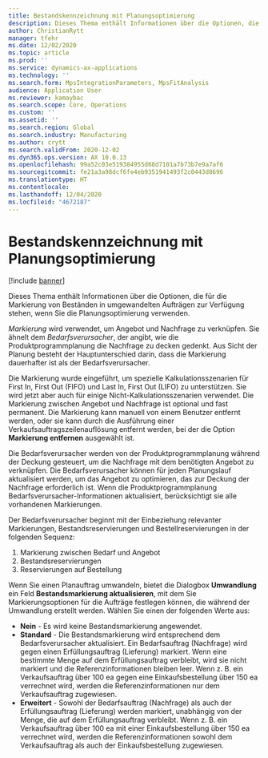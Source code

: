 ```yaml
---
title: Bestandskennzeichnung mit Planungsoptimierung
description: Dieses Thema enthält Informationen über die Optionen, die für die Markierung von Beständen in umgewandelten Aufträgen zur Verfügung stehen, wenn Sie die Planungsoptimierung verwenden.
author: ChristianRytt
manager: tfehr
ms.date: 12/02/2020
ms.topic: article
ms.prod: ''
ms.service: dynamics-ax-applications
ms.technology: ''
ms.search.form: MpsIntegrationParameters, MpsFitAnalysis
audience: Application User
ms.reviewer: kamaybac
ms.search.scope: Core, Operations
ms.custom: ''
ms.assetid: ''
ms.search.region: Global
ms.search.industry: Manufacturing
ms.author: crytt
ms.search.validFrom: 2020-12-02
ms.dyn365.ops.version: AX 10.0.13
ms.openlocfilehash: 99a52c03e519384955d68d7101a7b73b7e9a7af6
ms.sourcegitcommit: fe21a3a98dcf6fe4eb9351941493f2c0443d8696
ms.translationtype: HT
ms.contentlocale: 
ms.lasthandoff: 12/04/2020
ms.locfileid: "4672187"
---
```

# <a name="inventory-marking-with-planning-optimization"></a>Bestandskennzeichnung mit Planungsoptimierung

[!include [banner](../../includes/banner.md)]

Dieses Thema enthält Informationen über die Optionen, die für die Markierung von Beständen in umgewandelten Aufträgen zur Verfügung stehen, wenn Sie die Planungsoptimierung verwenden.

*Markierung* wird verwendet, um Angebot und Nachfrage zu verknüpfen. Sie ähnelt dem *Bedarfsverursacher*, der angibt, wie die Produktprogrammplanung die Nachfrage zu decken gedenkt. Aus Sicht der Planung besteht der Hauptunterschied darin, dass die Markierung dauerhafter ist als der Bedarfsverursacher.

Die Markierung wurde eingeführt, um spezielle Kalkulationsszenarien für First In, First Out (FIFO) und Last In, First Out (LIFO) zu unterstützen. Sie wird jetzt aber auch für einige Nicht-Kalkulationsszenarien verwendet. Die Markierung zwischen Angebot und Nachfrage ist optional und fast permanent. Die Markierung kann manuell von einem Benutzer entfernt werden, oder sie kann durch die Ausführung einer Verkaufsauftragszeilenauflösung entfernt werden, bei der die Option **Markierung entfernen** ausgewählt ist.

Die Bedarfsverursacher werden von der Produktprogrammplanung während der Deckung gesteuert, um die Nachfrage mit dem benötigten Angebot zu verknüpfen. Die Bedarfsverursacher können für jeden Planungslauf aktualisiert werden, um das Angebot zu optimieren, das zur Deckung der Nachfrage erforderlich ist. Wenn die Produktprogrammplanung Bedarfsverursacher-Informationen aktualisiert, berücksichtigt sie alle vorhandenen Markierungen.

Der Bedarfsverursacher beginnt mit der Einbeziehung relevanter Markierungen, Bestandsreservierungen und Bestellreservierungen in der folgenden Sequenz:

1. Markierung zwischen Bedarf und Angebot
1. Bestandsreservierungen
1. Reservierungen auf Bestellung

Wenn Sie einen Planauftrag umwandeln, bietet die Dialogbox **Umwandlung** ein Feld **Bestandsmarkierung aktualisieren**, mit dem Sie Markierungsoptionen für die Aufträge festlegen können, die während der Umwandlung erstellt werden. Wählen Sie einen der folgenden Werte aus:

- **Nein** - Es wird keine Bestandsmarkierung angewendet.
- **Standard** - Die Bestandsmarkierung wird entsprechend dem Bedarfsverursacher aktualisiert. Ein Bedarfsauftrag (Nachfrage) wird gegen einen Erfüllungsauftrag (Lieferung) markiert. Wenn eine bestimmte Menge auf dem Erfüllungsauftrag verbleibt, wird sie nicht markiert und die Referenzinformationen bleiben leer. Wenn z. B. ein Verkaufsauftrag über 100 ea gegen eine Einkaufsbestellung über 150 ea verrechnet wird, werden die Referenzinformationen nur dem Verkaufsauftrag zugewiesen.
- **Erweitert** - Sowohl der Bedarfsauftrag (Nachfrage) als auch der Erfüllungsauftrag (Lieferung) werden markiert, unabhängig von der Menge, die auf dem Erfüllungsauftrag verbleibt. Wenn z. B. ein Verkaufsauftrag über 100 ea mit einer Einkaufsbestellung über 150 ea verrechnet wird, werden die Referenzinformationen sowohl dem Verkaufsauftrag als auch der Einkaufsbestellung zugewiesen.
